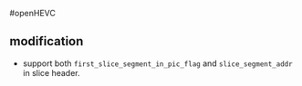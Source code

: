 #openHEVC

## modification

* support both `first_slice_segment_in_pic_flag` and `slice_segment_addr` in slice header.
